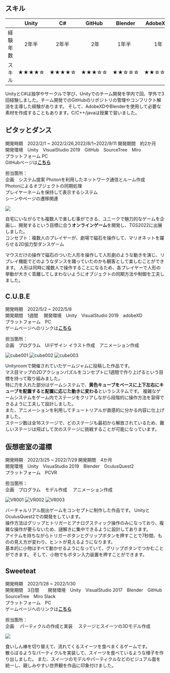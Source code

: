 
## スキル  

||Unity|C#|GitHub|Blender|AdobeXD|C|C++|java|
| --- | --- | --- | --- | --- | --- | --- | --- |--- |
|経験年数| 　 2年半| 　 2年半| 　　2年| 　1年半|　　1年| 　　1年| 　 半年|　 半年|
| スキル |★★★★☆|★★★★☆|★★★☆☆|★★☆☆☆|★★☆☆☆|★★☆☆☆|★★☆☆☆|★★☆☆☆|   

UnityとC#は独学やサークルで学び、Unityでのチーム開発を学内で回、学外で3回経験しました。チーム開発でのGitHubのリポジトリの管理やコンフリクト解消を主導した経験があります。
そして、AdobeXDやBlenderを使用して必要な素材を作成することもあります。C/C++/javaは授業で習いました。

## ピタッとダンス

開発時期　2022/2/1 ~ 2022/2/26,2022/8/1~2022/9/11
開発期間　約2か月　　開発環境　Unity　VisualStudio 2019　GitHub　SourceTree　Miro  
プラットフォーム PC  
GitHubページは[**こちら**](https://github.com/sukeU/Rteam)

担当箇所：  
企画　システム提案
Photonを利用したネットワーク通信とルーム作成  
Photonによるオブジェクトの同期処理  
プレイヤーネームを保持して表示するシステム  
シーンやページの遷移関連  

![](https://user-images.githubusercontent.com/74404144/171362268-cecff355-0143-42dd-bbe5-4a09a768a617.gif)  

自宅にいながらでも複数人で楽しむ事ができる、ユニークで魅力的なゲームを企画し、開発するという目標に合う**オンラインゲーム**を開発し、TGS2022に出展しました。    
コンセプト：複数人のプレイヤーが、劇場で磁石を操作して、マリオネットを躍らせる2D協力型ダンスゲーム　

マウスだけの操作で磁石のついた人形を操作して人形劇のような動きを演じ、リプレイ機能でどのようなダンスを踊っていたのかも観客として楽しむことができます。
人形は同時に複数人で操作することになるため、各プレイヤーで人形の挙動が大きく乖離してしまわないようにオブジェクトの同期方法や制御を工夫しました。



## C.U.B.E

開発時期　2022/5/2 ~ 2022/5/8  
開発期間　1週間   　開発環境　Unity　VisualStudio 2019　adobeXD  
プラットフォーム　PC  
ゲームページへのリンクは[**こちら**](https://unityroom.com/games/c_u_b_e)  

担当箇所：  
企画　プログラム　UIデザイン
イラスト作成　アニメーション作成  

![cube001](https://user-images.githubusercontent.com/74404144/172507854-5fe00393-5252-4b4c-bb7e-bf465ad14a92.gif)
![cube002](https://user-images.githubusercontent.com/74404144/172508539-645c2ee3-2249-4340-aca8-41e384048c45.gif)
![cube003](https://user-images.githubusercontent.com/74404144/172508828-43de9e4f-00d4-4062-aa9e-44290e8510a1.gif)


Unityroomで開催されていたゲームジャムに投稿した作品です。  
マス目マップの2Dアクションパズルをコンセプトに1週間で作り上げるという目標を持って取り組みました。  
特に力を入れた部分はゲームシステムで、**黄色キューブをベースに上下左右にキューブを配置すると配置に応じた動きに変わる**というシステムです。 
複雑なゲームシステムをゲーム内でステージをクリアしながら段階的に操作方法を習得できるように工夫して設計しました。  
また、アニメーションを利用してチュートリアルが直感的に分かる内容に仕上げました。  
ステージ数は全16ステージで、どのステージも最初から解放されているため、難しいステージは飛ばして次のステージに挑戦することが可能になっています。


## 仮想密室の道標
開発時期　2022/3/25 ~ 2022/7/29 
開発期間　4か月  
開発環境　Unity　VisuaStudio 2019　Blender　OculusQuest2  
プラットフォーム　PCVR    

担当箇所：  
企画　プログラム　モデル作成　
アニメーション作成

![VR001](https://user-images.githubusercontent.com/74404144/172282540-12a9dead-2c8d-4484-b939-7acd3c37ed36.gif)
![VR002](https://user-images.githubusercontent.com/74404144/172284483-f5e557ac-e22c-4a0a-b8b1-5a72dfc51184.gif)
![VR003](https://user-images.githubusercontent.com/74404144/172285114-6785de9f-4c69-486f-bcd5-198dd4aaf22d.gif)

バーチャルリアル脱出ゲームをコンセプトに制作した作品です。
UnityとOculusQuest2での開発をしています。  
操作方法はグリップとトリガーとアナログスティック操作のみになっており、複雑な操作が要らないため、謎解きに集中できるように設計してあります。  
アイテムを持ちながらトリガーボタンとグリップボタンを押すことで7秒間、ものの見え方が変わり、ヒントが見えるようになります。  
基本的に小物はすべて動かせるようになっていて、グリップボタンでつかむことができます。  そして、小物でもボタン入力装置を押すことができます。

## Sweeteat

開発時期　2022/1/28 ~ 2022/1/30  
開発期間　3日間　　開発環境　Unity　VisualStudio 2017　Blender　GitHub　SourceTree　Miro  Slack  
プラットフォーム　PC  
ゲームページへのリンクは[**こちら**](https://globalgamejam.org/2022/games/sweeteat-5)  

担当箇所：  
企画　
パーティクルの作成と実装　
ステージとスイーツの3Dモデル作成

![](https://ggj.s3.amazonaws.com/styles/game_content__wide/games/screenshots/2022/01/446656/amateur_eater_club_2022_01_30_16_50_09.png?itok=9xZeoCjP&timestamp=1643529082)  


食いしん棒を切り替えて、流れてくるスイーツを食べまくるゲームです。  
散らばるようなパーティクルを実装して、スイーツを食べているような様子を作り出しました。
また、スイーツのモデルやパーティクルなどのビジュアル面を統一し、親しみやすい世界観を作品に印象付けました。  
